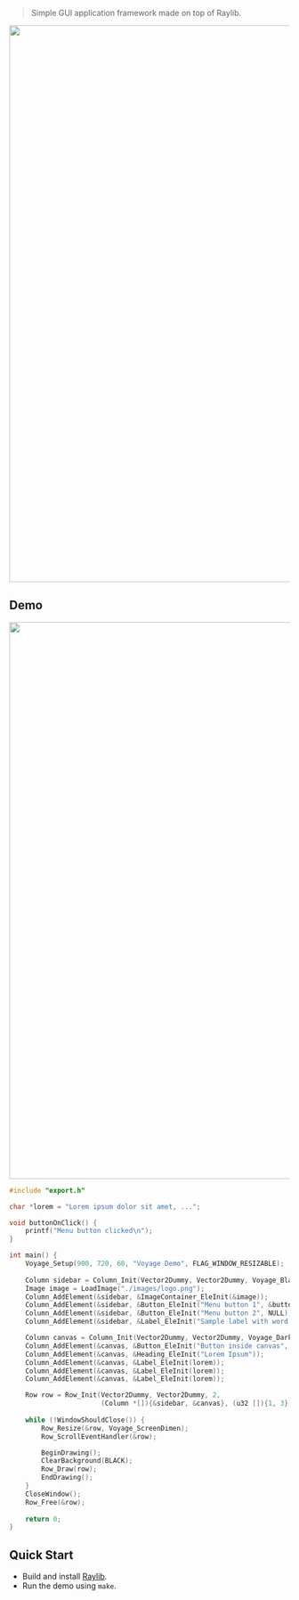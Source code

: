 > Simple GUI application framework made on top of Raylib.

<image src="./images/logo.png" width="1000">

## Demo
<image src="./images/demo1.png" width="1000">

``` c
#include "export.h"

char *lorem = "Lorem ipsum dolor sit amet, ...";

void buttonOnClick() {
    printf("Menu button clicked\n");
}

int main() {
    Voyage_Setup(900, 720, 60, "Voyage Demo", FLAG_WINDOW_RESIZABLE);
    
    Column sidebar = Column_Init(Vector2Dummy, Vector2Dummy, Voyage_Black);
    Image image = LoadImage("./images/logo.png");
    Column_AddElement(&sidebar, &ImageContainer_EleInit(&image));
    Column_AddElement(&sidebar, &Button_EleInit("Menu button 1", &buttonOnClick));    
    Column_AddElement(&sidebar, &Button_EleInit("Menu button 2", NULL));    
    Column_AddElement(&sidebar, &Label_EleInit("Sample label with word wrap"));

    Column canvas = Column_Init(Vector2Dummy, Vector2Dummy, Voyage_DarkBrown);
    Column_AddElement(&canvas, &Button_EleInit("Button inside canvas", NULL));    
    Column_AddElement(&canvas, &Heading_EleInit("Lorem Ipsum"));    
    Column_AddElement(&canvas, &Label_EleInit(lorem));
    Column_AddElement(&canvas, &Label_EleInit(lorem));
    Column_AddElement(&canvas, &Label_EleInit(lorem));

    Row row = Row_Init(Vector2Dummy, Vector2Dummy, 2,
                       (Column *[]){&sidebar, &canvas}, (u32 []){1, 3});
    
    while (!WindowShouldClose()) {
        Row_Resize(&row, Voyage_ScreenDimen);
        Row_ScrollEventHandler(&row);    

        BeginDrawing();
        ClearBackground(BLACK);
        Row_Draw(row);
        EndDrawing();
    }
    CloseWindow();
    Row_Free(&row);
    
    return 0;
}
```

## Quick Start
- Build and install [Raylib](https://github.com/raysan5/raylib?tab=readme-ov-file#build-and-installation).
- Run the demo using `make`.
